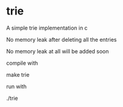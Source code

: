 # trie
A simple trie implementation in c

No memory leak after deleting all the entries

No memory leak at all will be added soon


compile with 

make trie

run with

./trie
